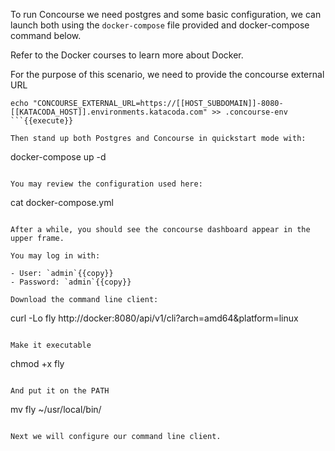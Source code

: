 
To run Concourse we need postgres and some basic configuration, we can launch both using the `docker-compose` file provided and docker-compose command below.

Refer to the Docker courses to learn more about Docker.

For the purpose of this scenario, we need to provide the concourse external URL

```
echo "CONCOURSE_EXTERNAL_URL=https://[[HOST_SUBDOMAIN]]-8080-[[KATACODA_HOST]].environments.katacoda.com" >> .concourse-env
```{{execute}}

Then stand up both Postgres and Concourse in quickstart mode with:

```
docker-compose up -d
```{{execute}}

You may review the configuration used here:

```
cat docker-compose.yml
```{{execute}}

After a while, you should see the concourse dashboard appear in the upper frame.

You may log in with:

- User: `admin`{{copy}}
- Password: `admin`{{copy}}

Download the command line client:

```
curl -Lo fly http://docker:8080/api/v1/cli?arch=amd64&platform=linux
```{{execute}}

Make it executable

```
chmod +x fly
```{{execute}}

And put it on the PATH

```
mv fly ~/usr/local/bin/
```{{execute}}

Next we will configure our command line client.

